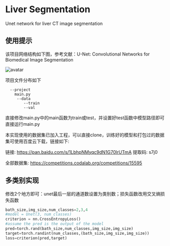 # Liver Segmentation
Unet network for liver CT image segmentation

## 使用提示

该项目网络结构如下图，参考文献：U-Net: Convolutional Networks for Biomedical Image Segmentation

![avatar](https://lmb.informatik.uni-freiburg.de/people/ronneber/u-net/u-net-architecture.png)

项目文件分布如下
```
  --project
  	main.py
  	 --data
   		--train
   		--val
```

直接修改main.py中的main函数为train或test，并设置好test函数中模型路径即可直接运行main.<span>py

本实现使用的数据集已加入工程，可以直接clone，训练好的模型和打包过的数据集可使用百度云下载，链接如下: 

链接: https://pan.baidu.com/s/1LbhpNMyqc9dN1G70lrUTmA 提取码: s7j0

全部数据集: https://competitions.codalab.org/competitions/15595



## 多类别实现
修改2个地方即可：unet最后一层的通道数设置为类别数；损失函数改用交叉熵损失函数
```python
bath_size,img_size,num_classes=2,3,4
#model = Unet(3, num_classes)
criterion = nn.CrossEntropyLoss()
#assume the pred is the output of the model
pred=torch.rand(bath_size,num_classes,img_size,img_size)
target=torch.randint(num_classes,(bath_size,img_size,img_size))
loss=criterion(pred,target)
```
